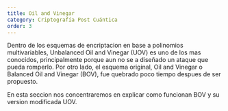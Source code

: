 ```yaml
---
title: Oil and Vinegar
category: Criptografía Post Cuántica
order: 3
---
```


Dentro de los esquemas de encriptacion en base a polinomios multivariables, Unbalanced Oil and Vinegar (UOV) es uno de los mas conocidos, principalmente porque aun no se a diseñado un ataque que pueda romperlo. Por otro lado, el esquema original, Oil and Vinegar o Balanced Oil and Vinegar (BOV), fue quebrado poco tiempo despues de ser propuesto.

En esta seccion nos concentraremos en explicar como funcionan BOV y su version modificada UOV.

